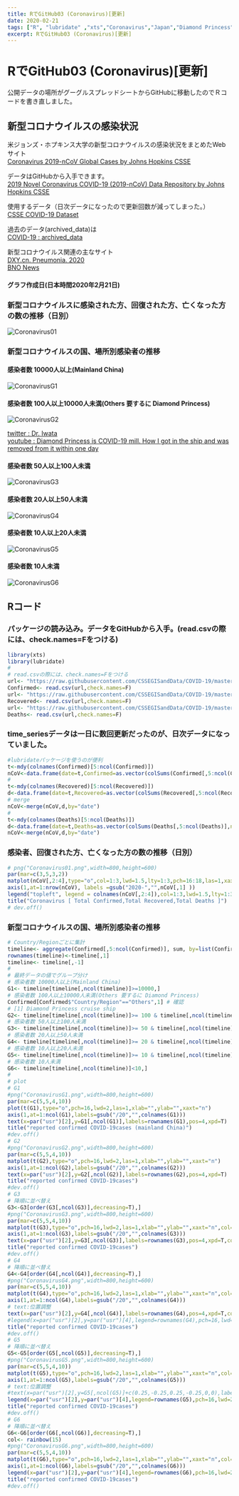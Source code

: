 ```yaml
---
title: RでGitHub03 (Coronavirus)[更新]
date: 2020-02-21
tags: ["R", "lubridate" ,"xts","Coronavirus","Japan","Diamond Princess"]
excerpt: RでGitHub03 (Coronavirus)[更新]
---
```


# RでGitHub03 (Coronavirus)[更新]  

公開データの場所がグーグルスプレッドシートからGitHubに移動したのでＲコードを書き直しました。

## 新型コロナウイルスの感染状況

米ジョンズ・ホプキンス大学の新型コロナウイルスの感染状況をまとめたWebサイト  
[Coronavirus 2019-nCoV Global Cases by Johns Hopkins CSSE](https://gisanddata.maps.arcgis.com/apps/opsdashboard/index.html#/bda7594740fd40299423467b48e9ecf6)

データはGitHubから入手できます。  
[2019 Novel Coronavirus COVID-19 (2019-nCoV) Data Repository by Johns Hopkins CSSE](https://github.com/CSSEGISandData/COVID-19)  

使用するデータ（日次データになったので更新回数が減ってしまった。）  
[CSSE COVID-19 Dataset](https://github.com/CSSEGISandData/COVID-19/tree/master/csse_covid_19_data)

過去のデータ(archived_data)は  
[COVID-19 : archived_data](https://github.com/CSSEGISandData/COVID-19/tree/master/archived_data)

新型コロナウイルス関連の主なサイト  
[DXY.cn. Pneumonia. 2020](https://ncov.dxy.cn/ncovh5/view/pneumonia)  
[BNO News](https://bnonews.com/)   

#### グラフ作成日(日本時間2020年2月21日)

### 新型コロナウイルスに感染された方、回復された方、亡くなった方の数の推移（日別）

![Coronavirus01](https://raw.githubusercontent.com/statrstart/statrstart.github.com/master/source/images/Coronavirus01.png)

### 新型コロナウイルスの国、場所別感染者の推移

#### 感染者数 10000人以上(Mainland China)

![CoronavirusG1](https://raw.githubusercontent.com/statrstart/statrstart.github.com/master/source/images/CoronavirusG1.png)

#### 感染者数 100人以上10000人未満(Others 要するに Diamond Princess)

![CoronavirusG2](https://raw.githubusercontent.com/statrstart/statrstart.github.com/master/source/images/CoronavirusG2.png)

[twitter : Dr. Iwata](https://twitter.com/georgebest1969/status/1229739024669011968)   
[youtube : Diamond Princess is COVID-19 mill. How I got in the ship and was removed from it within one day](https://www.youtube.com/watch?v=vtHYZkLuKcI)

#### 感染者数 50人以上100人未満

![CoronavirusG3](https://raw.githubusercontent.com/statrstart/statrstart.github.com/master/source/images/CoronavirusG3.png)

#### 感染者数 20人以上50人未満

![CoronavirusG4](https://raw.githubusercontent.com/statrstart/statrstart.github.com/master/source/images/CoronavirusG4.png)

#### 感染者数 10人以上20人未満

![CoronavirusG5](https://raw.githubusercontent.com/statrstart/statrstart.github.com/master/source/images/CoronavirusG5.png)

#### 感染者数 10人未満

![CoronavirusG6](https://raw.githubusercontent.com/statrstart/statrstart.github.com/master/source/images/CoronavirusG6.png)

## Rコード

### パッケージの読み込み。データをGitHubから入手。(read.csvの際には、check.names=Fをつける)

```R
library(xts)
library(lubridate)
#
# read.csvの際には、check.names=Fをつける
url<- "https://raw.githubusercontent.com/CSSEGISandData/COVID-19/master/csse_covid_19_data/csse_covid_19_time_series/time_series_19-covid-Confirmed.csv"
Confirmed<- read.csv(url,check.names=F)
url<- "https://raw.githubusercontent.com/CSSEGISandData/COVID-19/master/csse_covid_19_data/csse_covid_19_time_series/time_series_19-covid-Recovered.csv"
Recovered<- read.csv(url,check.names=F)
url<- "https://raw.githubusercontent.com/CSSEGISandData/COVID-19/master/csse_covid_19_data/csse_covid_19_time_series/time_series_19-covid-Deaths.csv"
Deaths<- read.csv(url,check.names=F)
```

### time_seriesデータは一日に数回更新だったのが、日次データになっていました。

```R
#lubridateパッケージを使うのが便利
t<-mdy(colnames(Confirmed)[5:ncol(Confirmed)])
nCoV<-data.frame(date=t,Confirmed=as.vector(colSums(Confirmed[,5:ncol(Confirmed)],na.rm=T)))
#
t<-mdy(colnames(Recovered)[5:ncol(Recovered)])
d<-data.frame(date=t,Recovered=as.vector(colSums(Recovered[,5:ncol(Recovered)],na.rm=T)))
# merge
nCoV<-merge(nCoV,d,by="date")
#
t<-mdy(colnames(Deaths)[5:ncol(Deaths)])
d<-data.frame(date=t,Deaths=as.vector(colSums(Deaths[,5:ncol(Deaths)],na.rm=T)))
nCoV<-merge(nCoV,d,by="date")
```

### 感染者、回復された方、亡くなった方の数の推移（日別）

```R
# png("Coronavirus01.png",width=800,height=600)
par(mar=c(3,5,3,2))
matplot(nCoV[,2:4],type="o",col=1:3,lwd=1.5,lty=1:3,pch=16:18,las=1,xaxt="n",ylab="")
axis(1,at=1:nrow(nCoV), labels =gsub("2020-","",nCoV[,1] ))
legend("topleft", legend = colnames(nCoV[,2:4]),col=1:3,lwd=1.5,lty=1:3,pch=16:18,inset =c(0.02,0.03))
title("Coronavirus [ Total Confirmed,Total Recovered,Total Deaths ]")
# dev.off()
```

### 新型コロナウイルスの国、場所別感染者の推移

```R
# Country/Regionごとに集計
timeline<- aggregate(Confirmed[,5:ncol(Confirmed)], sum, by=list(Confirmed$"Country/Region"))
rownames(timeline)<-timeline[,1]
timeline<- timeline[,-1]
#
# 最終データの値でグループ分け
# 感染者数 10000人以上(Mainland China)
G1<- timeline[timeline[,ncol(timeline)]>=10000,]  
# 感染者数 100人以上10000人未満(Others 要するに Diamond Princess)
Confirmed[Confirmed$"Country/Region"=="Others",1] # 確認
# [1] Diamond Princess cruise ship
G2<- timeline[timeline[,ncol(timeline)]>= 100 & timeline[,ncol(timeline)]<10000,] 
# 感染者数 50人以上100人未満
G3<- timeline[timeline[,ncol(timeline)]>= 50 & timeline[,ncol(timeline)]<100,] 
# 感染者数 20人以上50人未満
G4<- timeline[timeline[,ncol(timeline)]>= 20 & timeline[,ncol(timeline)]<50,] 
# 感染者数 10人以上20人未満
G5<- timeline[timeline[,ncol(timeline)]>= 10 & timeline[,ncol(timeline)]<20,] 
# 感染者数 10人未満
G6<- timeline[timeline[,ncol(timeline)]<10,] 
#
# plot
# G1
#png("CoronavirusG1.png",width=800,height=600)
par(mar=c(5,5,4,10))
plot(t(G1),type="o",pch=16,lwd=2,las=1,xlab="",ylab="",xaxt="n")
axis(1,at=1:ncol(G1),labels=gsub("/20","",colnames(G1)))
text(x=par("usr")[2],y=G1[,ncol(G1)],labels=rownames(G1),pos=4,xpd=T)
title("reported confirmed COVID-19cases (mainland China)")
#dev.off()
# G2
#png("CoronavirusG2.png",width=800,height=600)
par(mar=c(5,5,4,10))
matplot(t(G2),type="o",pch=16,lwd=2,las=1,xlab="",ylab="",xaxt="n")
axis(1,at=1:ncol(G2),labels=gsub("/20","",colnames(G2)))
text(x=par("usr")[2],y=G2[,ncol(G2)],labels=rownames(G2),pos=4,xpd=T)
title("reported confirmed COVID-19cases")
#dev.off()
# G3
# 降順に並べ替え
G3<-G3[order(G3[,ncol(G3)],decreasing=T),]
#png("CoronavirusG3.png",width=800,height=600)
par(mar=c(5,5,4,10))
matplot(t(G3),type="o",pch=16,lwd=2,las=1,xlab="",ylab="",xaxt="n",col=1:nrow(G3))
axis(1,at=1:ncol(G3),labels=gsub("/20","",colnames(G3)))
text(x=par("usr")[2],y=G3[,ncol(G3)],labels=rownames(G3),pos=4,xpd=T,col=1:nrow(G3))
title("reported confirmed COVID-19cases")
#dev.off()
# G4
# 降順に並べ替え
G4<-G4[order(G4[,ncol(G4)],decreasing=T),]
#png("CoronavirusG4.png",width=800,height=600)
par(mar=c(5,5,4,10))
matplot(t(G4),type="o",pch=16,lwd=2,las=1,xlab="",ylab="",xaxt="n",col=1:nrow(G4))
axis(1,at=1:ncol(G4),labels=gsub("/20","",colnames(G4)))
# text:位置調整
text(x=par("usr")[2],y=G4[,ncol(G4)],labels=rownames(G4),pos=4,xpd=T,col=1:nrow(G4))
#legend(x=par("usr")[2],y=par("usr")[4],legend=rownames(G4),pch=16,lwd=2,col=1:nrow(G4),xpd=T,bty="n")
title("reported confirmed COVID-19cases")
#dev.off()
# G5
# 降順に並べ替え
G5<-G5[order(G5[,ncol(G5)],decreasing=T),]
#png("CoronavirusG5.png",width=800,height=600)
par(mar=c(5,5,4,10))
matplot(t(G5),type="o",pch=16,lwd=2,las=1,xlab="",ylab="",xaxt="n",col=1:nrow(G5))
axis(1,at=1:ncol(G5),labels=gsub("/20","",colnames(G5)))
# text:位置調整
#text(x=par("usr")[2],y=G5[,ncol(G5)]+c(0.25,-0.25,0.25,-0.25,0,0),labels=rownames(G5),pos=4,xpd=T,col=1:nrow(G5))
legend(x=par("usr")[2],y=par("usr")[4],legend=rownames(G5),pch=16,lwd=2,col=1:nrow(G5),xpd=T,bty="n",y.intersp = 1.5)
title("reported confirmed COVID-19cases")
#dev.off()
# G6
# 降順に並べ替え
G6<-G6[order(G6[,ncol(G6)],decreasing=T),]
col<- rainbow(15)
#png("CoronavirusG6.png",width=800,height=600)
par(mar=c(5,5,4,10))
matplot(t(G6),type="o",pch=16,lwd=2,las=1,xlab="",ylab="",xaxt="n",col=col)
axis(1,at=1:ncol(G6),labels=gsub("/20","",colnames(G6)))
legend(x=par("usr")[2],y=par("usr")[4],legend=rownames(G6),pch=16,lwd=2,col=col,xpd=T,bty="n",y.intersp = 1.5,cex=0.8)
title("reported confirmed COVID-19cases")
#dev.off()
```
